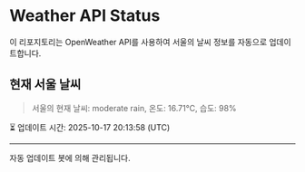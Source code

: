 
# Weather API Status

이 리포지토리는 OpenWeather API를 사용하여 서울의 날씨 정보를 자동으로 업데이트합니다.

## 현재 서울 날씨
> 서울의 현재 날씨: moderate rain, 온도: 16.71°C, 습도: 98%

⏳ 업데이트 시간: 2025-10-17 20:13:58 (UTC)

---
자동 업데이트 봇에 의해 관리됩니다.
